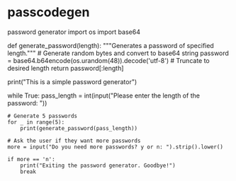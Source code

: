 # passcodegen
password generator
import os
import base64

def generate_password(length):
    """Generates a password of specified length."""
    # Generate random bytes and convert to base64 string
    password = base64.b64encode(os.urandom(48)).decode('utf-8')
    # Truncate to desired length
    return password[:length]

print("This is a simple password generator")

while True:
    pass_length = int(input("Please enter the length of the password: "))

    # Generate 5 passwords
    for _ in range(5):
        print(generate_password(pass_length))

    # Ask the user if they want more passwords
    more = input("Do you need more passwords? y or n: ").strip().lower()

    if more == 'n':
        print("Exiting the password generator. Goodbye!")
        break
